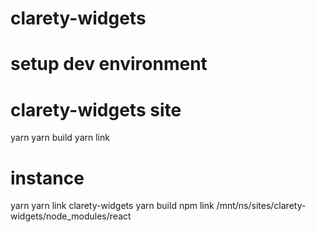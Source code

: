 # clarety-widgets

# setup dev environment
# clarety-widgets site
yarn
yarn build
yarn link

# instance
yarn
yarn link clarety-widgets
yarn build
npm link /mnt/ns/sites/clarety-widgets/node_modules/react